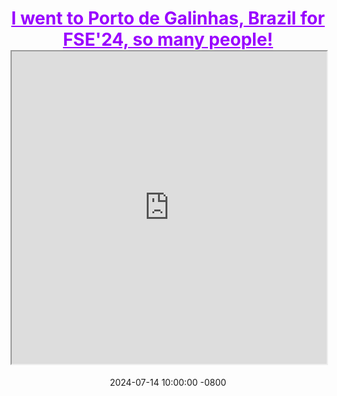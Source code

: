 ---
title: >-
    <a href="./photos/FSE24/FSE.html" style="color: #9900FF;">I went to Porto de Galinhas, Brazil for FSE'24, so many people!</a>
    <iframe src="https://github.com/YanChuan390/YanChuan390.github.io/blob/main/_news/photos/FSE24/FSE.html" width="100%" height="500px">a</iframe>
date: 2024-07-14 10:00:00 -0800
---